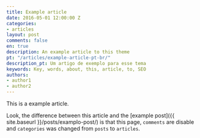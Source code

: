 ```yaml
---
title: Example article
date: 2016-05-01 12:00:00 Z
categories:
- articles
layout: post
comments: false
en: true
description: An example article to this theme
pt: "/articles/example-article-pt-br/"
description_pt: Um artigo de exemplo para esse tema
keywords: Key, words, about, this, article, to, SEO
authors:
- author1
- author2
---
```


This is a example article.

Look, the difference between this article and the [example post]({{ site.baseurl }}/posts/examplo-post/) is that this page, `comments` are disable and `categories` was changed from `posts` to `articles`.
